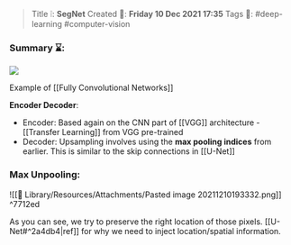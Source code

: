 > Title ❕: **SegNet**
> Created 📅: **Friday 10 Dec 2021 17:35**
  Tags 📎: #deep-learning #computer-vision 

### Summary ⌛:
![](https://miro.medium.com/max/2000/1*8qIwQ7drLTf08gami25QDw.png)

Example of [[Fully Convolutional Networks]]

**Encoder Decoder**:
- Encoder: Based again on the CNN part of [[VGG]] architecture -[[Transfer Learning]] from VGG pre-trained
- Decoder: Upsampling involves using the **max pooling indices** from earlier. This is similar to the skip connections in [[U-Net]]

### Max Unpooling:
![[📒 Library/Resources/Attachments/Pasted image 20211210193332.png]] ^7712ed

As you can see, we try to preserve the right location of those pixels.  [[U-Net#^2a4db4|ref]] for why we need to inject location/spatial information.
